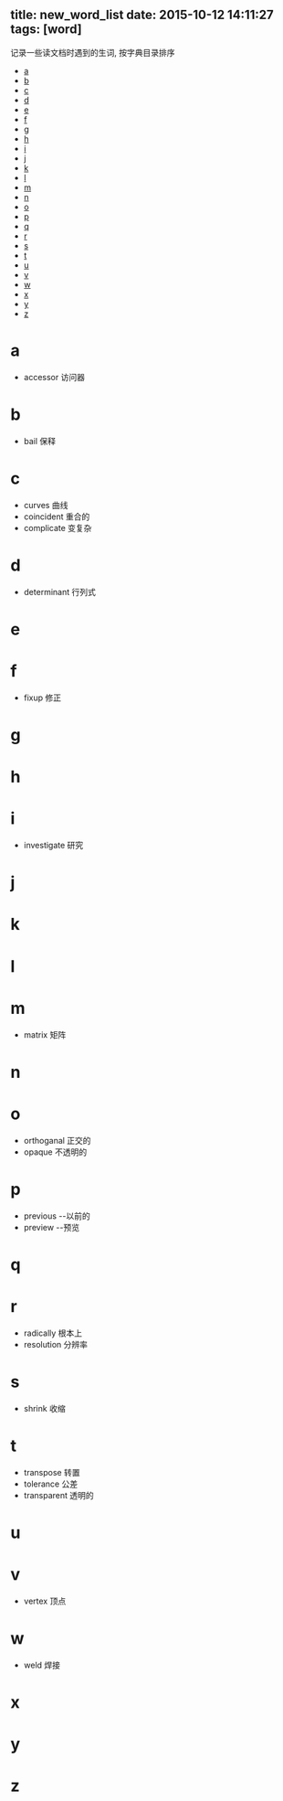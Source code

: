 title: new_word_list
date: 2015-10-12 14:11:27
tags: [word]
---

记录一些读文档时遇到的生词, 按字典目录排序

<!-- more -->
* [a](#a)
* [b](#b)
* [c](#c)
* [d](#d)
* [e](#e)
* [f](#f)
* [g](#g)
* [h](#h)
* [i](#i)
* [j](#j)
* [k](#k)
* [l](#l)
* [m](#m)
* [n](#n)
* [o](#o)
* [p](#p)
* [q](#q)
* [r](#r)
* [s](#s)
* [t](#t)
* [u](#u)
* [v](#v)
* [w](#w)
* [x](#x)
* [y](#y)
* [z](#z)


# a
* accessor  访问器

# b
* bail      保释

# c
* curves    曲线
* coincident    重合的
* complicate    变复杂


# d
* determinant   行列式   

# e
# f
* fixup     修正

# g
# h
# i
* investigate   研究

# j
# k
# l
# m
* matrix     矩阵

# n
# o
* orthoganal 正交的
* opaque    不透明的

# p
* previous  --以前的
* preview   --预览

# q
# r
* radically     根本上
* resolution    分辨率

# s
* shrink    收缩

# t
* transpose 转置
* tolerance     公差
* transparent 透明的
# u
# v
* vertex    顶点

# w
* weld  焊接

# x
# y
# z

